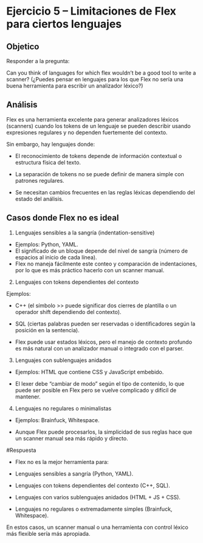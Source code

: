 # Ejercicio 5 – Limitaciones de Flex para ciertos lenguajes

## Objetico 

Responder a la pregunta:

Can you think of languages for which flex wouldn’t be a good tool to write a scanner?
(¿Puedes pensar en lenguajes para los que Flex no sería una buena herramienta para escribir un analizador léxico?)

 ## Análisis

Flex es una herramienta excelente para generar analizadores léxicos (scanners) cuando los tokens de un lenguaje se pueden describir usando expresiones regulares y no dependen fuertemente del contexto.

Sin embargo, hay lenguajes donde:

- El reconocimiento de tokens depende de información contextual o estructura física del texto.

- La separación de tokens no se puede definir de manera simple con patrones regulares.

- Se necesitan cambios frecuentes en las reglas léxicas dependiendo del estado del análisis.

## Casos donde Flex no es ideal

1. Lenguajes sensibles a la sangría (indentation-sensitive)

- Ejemplos: Python, YAML.
- El significado de un bloque depende del nivel de sangría (número de espacios al inicio de cada línea).
- Flex no maneja fácilmente este conteo y comparación de indentaciones, por lo que es más práctico hacerlo con un scanner manual.

2. Lenguajes con tokens dependientes del contexto

Ejemplos:

- C++ (el símbolo >> puede significar dos cierres de plantilla o un operador shift dependiendo del contexto).

- SQL (ciertas palabras pueden ser reservadas o identificadores según la posición en la sentencia).

- Flex puede usar estados léxicos, pero el manejo de contexto profundo es más natural con un analizador manual o integrado con el parser.

3. Lenguajes con sublenguajes anidados

- Ejemplos: HTML que contiene CSS y JavaScript embebido.

- El lexer debe “cambiar de modo” según el tipo de contenido, lo que puede ser posible en Flex pero se vuelve complicado y difícil de mantener.

4. Lenguajes no regulares o minimalistas

- Ejemplos: Brainfuck, Whitespace.

- Aunque Flex puede procesarlos, la simplicidad de sus reglas hace que un scanner manual sea más rápido y directo.

#Respuesta

- Flex no es la mejor herramienta para:

- Lenguajes sensibles a sangría (Python, YAML).

- Lenguajes con tokens dependientes del contexto (C++, SQL).

- Lenguajes con varios sublenguajes anidados (HTML + JS + CSS).

- Lenguajes no regulares o extremadamente simples (Brainfuck, Whitespace).

En estos casos, un scanner manual o una herramienta con control léxico más flexible sería más apropiada.
